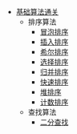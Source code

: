 -   [基础算法通关](./basic/README.md)
    -   排序算法
        -   [冒泡排序](./basic/sorting/BubbleSort/README.md)
        -   [插入排序](./basic/sorting/InsertionSort/README.md)
        -   [希尔排序](./basic/sorting/ShellSort/README.md)
        -   [选择排序](./basic/sorting/SelectionSort/README.md)
        -   [归并排序](./basic/sorting/MergeSort/README.md)
        -   [快速排序](./basic/sorting/QuickSort/README.md)
        -   [堆排序](./basic/sorting/HeapSort/README.md)
        -   [计数排序](./basic/sorting/CountingSort/README.md)
    -   查找算法
        -   [二分查找](./basic/searching/BinarySearch/README.md)
